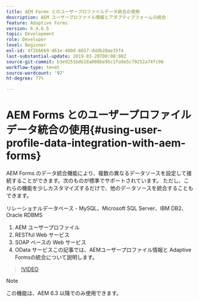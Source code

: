 ```yaml
---
title: AEM Forms とのユーザープロファイルデータ統合の使用
description: AEM ユーザープロファイル情報とアダプティブフォームの統合
feature: Adaptive Forms
version: 6.4,6.5
topic: Development
role: Developer
level: Beginner
exl-id: 4f2b6669-d61e-400d-8657-dddb28ae35f4
last-substantial-update: 2019-03-20T00:00:00Z
source-git-commit: b3e9251bdb18a008be95c1fa9e5c79252a74fc98
workflow-type: tm+mt
source-wordcount: '97'
ht-degree: 77%

---
```


# AEM Forms とのユーザープロファイルデータ統合の使用{#using-user-profile-data-integration-with-aem-forms}

AEM Forms のデータ統合機能により、複数の異なるデータソースを設定して接続することができます。次のものが標準でサポートされています。 ただし、これらの機能を少しカスタマイズするだけで、他のデータソースを統合することもできます。

リレーショナルデータベース - MySQL、Microsoft SQL Server、IBM DB2、Oracle RDBMS

1. AEM ユーザープロファイル
1. RESTful Web サービス
1. SOAP ベースの Web サービス
1. OData サービスこの記事では、AEMユーザープロファイル情報と Adaptive Formsの統合について説明します。

>[!VIDEO](https://video.tv.adobe.com/v/17432?quality=12&learn=on)

>[!NOTE]
>
>この機能は、AEM 6.3 以降でのみ使用できます。
